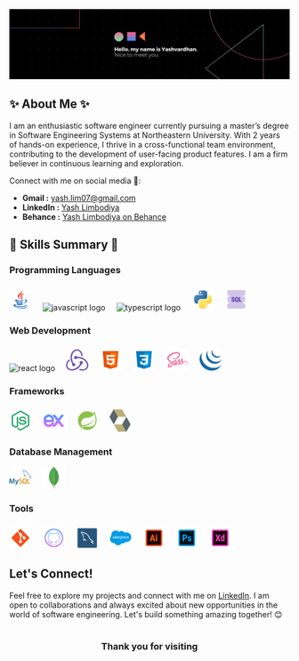 
<img src="./images//Black Technology LinkedIn Banner.png" alt="java logo"  />

## ✨ About Me ✨

I am an enthusiastic software engineer currently pursuing a master’s degree in Software Engineering Systems at Northeastern University. With 2 years of hands-on experience, I thrive in a cross-functional team environment, contributing to the development of user-facing product features. I am a firm believer in continuous learning and exploration.

Connect with me  on social media 👋:
- **Gmail     :** [yash.lim07@gmail.com](mailto:yash.lim07@gmail.com)
- **LinkedIn  :** [Yash Limbodiya](https://www.linkedin.com/in/yashlimbodiya)
- **Behance   :** [Yash Limbodiya on Behance](https://www.behance.net/yashlimbodiya)

## 🎲 Skills Summary 🎲

### Programming Languages
###

<div align="left">
  <img src="./images/icons8-java.svg" height="40" alt="java logo"  />
  <img width="12" />
  <img src="https://cdn.jsdelivr.net/gh/devicons/devicon/icons/javascript/javascript-original.svg" height="40" alt="javascript logo"  />
  <img width="12" />
  <img src="https://cdn.jsdelivr.net/gh/devicons/devicon/icons/typescript/typescript-original.svg" height="40" alt="typescript logo"  />
  <img width="12" />
  <img src="https://raw.githubusercontent.com/devicons/devicon/master/icons/python/python-original.svg" height="40" alt="typescript logo"  />
  <img width="12" />
  <img src="./images/icons8-sql-48.png" height="40" alt="typescript logo"  />
  <img width="12" />
</div>

###

### Web Development
###

<div align="left">
  <img src="https://cdn.jsdelivr.net/gh/devicons/devicon/icons/react/react-original.svg" height="40" alt="react logo"  />
  <img width="12" />
  <img src="./images/icons8-redux-an-open-source-javascript-library-for-managing-application-state-48.png" height="40" alt="nextjs logo"  />
  <img width="12" />
  <img src="./images/icons8-html.svg" height="40" alt="storybook logo"  />
  <img width="12" />
  <img src="./images/icons8-css.svg" height="40" alt="nodejs logo"  />
  <img width="12" />
  <img src="./images/icons8-sass.svg" height="40" alt="nestjs logo"  />
  <img width="12" />
  <img src="./images/icons8-jquery-is-a-javascript-library-designed-to-simplify-html-48.png" height="40" alt="jest logo"  />
</div>

###

### Frameworks
###

<div align="left">
  <img src="./images/icons8-node-js.svg" height="40" alt="javascript logo"  />
  <img width="12" />
  <img src="./images//icons8-express-js.svg" height="40" alt="typescript logo"  />
  <img width="12" />
  <img src="./images/icons8-spring-boot.svg" height="40" alt="react logo"  />
  <img width="12" />
  <img src="./images/hibernate.svg" height="40" alt="nextjs logo"  />
  <img width="12" />
</div>

###

### Database Management

<div align="left">
  <img src="./images/icons8-mysql-an-open-source-relational-database-management-system-48.png" height="40" alt="javascript logo"  />
  <img width="12" />
  <img src="./images/icons8-mongodb-a-cross-platform-document-oriented-database-program-48.png" height="40" alt="typescript logo"  />
  <img width="12" />
</div>

### Tools
###

<div align="left">
  <img src="./images/icons8-git.svg" height="40" alt="javascript logo"  />
  <img width="12" />
  <img src="./images/icons8-github.svg" height="40" alt="typescript logo"  />
  <img width="12" />
  <img src="./images/mysqlworkbench_93532.svg" height="40" alt="react logo"  />
  <img width="12" />
  <img src="./images/icons8-salesforce.svg" height="40" alt="nextjs logo"  />
  <img width="12" />
  <img src="./images/icons8-adobe-illustrator.svg" height="40" alt="storybook logo"  />
  <img width="12" />
  <img src="./images/icons8-adobe-photoshop.svg" height="40" alt="nodejs logo"  />
  <img width="12" />
  <img src="./images/icons8-adobe-xd.svg" height="40" alt="nestjs logo"  />
  <img width="12" />
</div>

## Let's Connect!

Feel free to explore my projects and connect with me on [LinkedIn](https://www.linkedin.com/in/yashlimbodiya). I am open to collaborations and always excited about new opportunities in the world of software engineering. Let's build something amazing together! 😊


# <h3 align="center">Thank you for visiting</h3>





